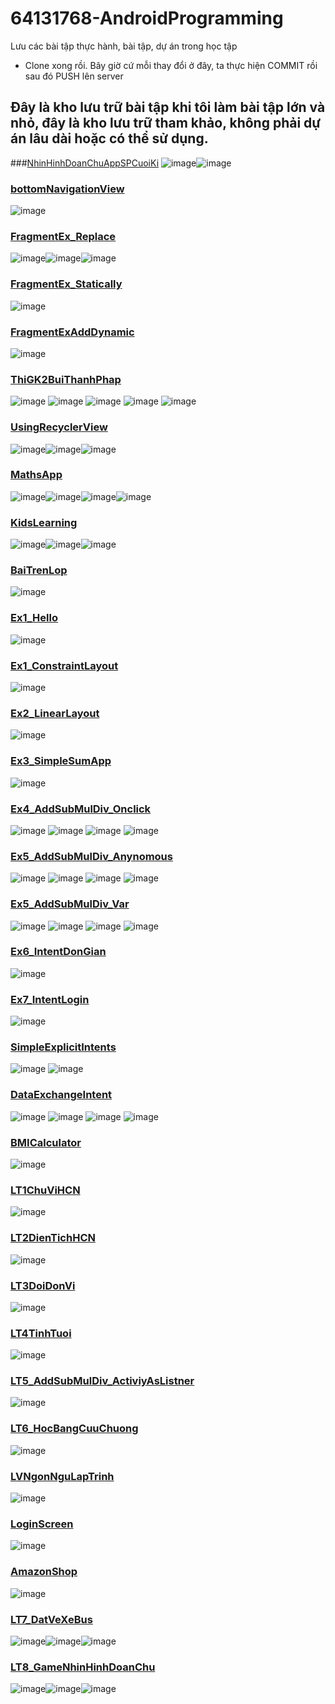 # 64131768-AndroidProgramming
Lưu các bài tập thực hành, bài tập, dự án trong học tập
- Clone xong rồi. Bây giờ cứ mỗi thay đổi ở đây, ta thực hiện COMMIT rồi sau đó PUSH lên server
  
## Đây là kho lưu trữ bài tập khi tôi làm bài tập lớn và nhỏ, đây là kho lưu trữ tham khảo, không phải dự án lâu dài hoặc có thể sử dụng.

###[NhinHinhDoanChuAppSPCuoiKi](https://github.com/buithanhphap/64131768-AndroidProgramming/tree/main/NhinHinhDoanChuAppSPCuoiKi)
![image](https://github.com/user-attachments/assets/7c357497-b4e5-4fc3-a801-eb0a4bc21d1f)![image](https://github.com/user-attachments/assets/6682b835-04e4-4019-87a8-983880974132)

### [bottomNavigationView](https://github.com/buithanhphap/64131768-AndroidProgramming/tree/main/bottomNavigationView)
![image](https://github.com/user-attachments/assets/e05a8261-140a-4c7f-9424-b68512b75052)

### [FragmentEx_Replace](https://github.com/buithanhphap/64131768-AndroidProgramming/tree/main/FragmentEx_Replace)
![image](https://github.com/user-attachments/assets/935d05ab-b29c-446d-96e4-7b62e3ec4e88)![image](https://github.com/user-attachments/assets/4ae10b47-75e3-43a3-a42d-6c681d2dd8c7)![image](https://github.com/user-attachments/assets/0215ad41-9cd3-4ee6-84fd-e70f52eb4c63)

### [FragmentEx_Statically](https://github.com/buithanhphap/64131768-AndroidProgramming/tree/main/FragmentEx_Statically)
![image](https://github.com/user-attachments/assets/4e0e464e-f555-46a7-a873-b3c55fd007c9)

### [FragmentExAddDynamic](https://github.com/buithanhphap/64131768-AndroidProgramming/tree/main/FragmentExAddDynamic)
![image](https://github.com/user-attachments/assets/6fdb4581-f19d-46ab-a2db-ab18c353da82)

### [ThiGK2BuiThanhPhap](https://github.com/buithanhphap/64131768-AndroidProgramming/tree/main/ThiGK2BuiThanhPhap)
![image](https://github.com/user-attachments/assets/afca3c68-0e29-4fb9-86ee-51ee600e7efa)
![image](https://github.com/user-attachments/assets/e8ef5704-7f19-475d-b5fb-527b33ac8e52)
![image](https://github.com/user-attachments/assets/afd996b2-17f4-43fa-bd8b-c134fd753e24)
![image](https://github.com/user-attachments/assets/d71c00fc-ac9f-4885-85ec-3b5958516c7f)
![image](https://github.com/user-attachments/assets/a6f2f6f1-4558-43ce-90af-b945e3ab6b3b)

### [UsingRecyclerView](https://github.com/buithanhphap/64131768-AndroidProgramming/tree/main/UsingRecyclerView)
![image](https://github.com/user-attachments/assets/f69c18a8-9d7a-4a06-8ccb-f024a06017f5)![image](https://github.com/user-attachments/assets/2cdc1e2e-c400-42ba-9e22-e2fd37a8fc60)![image](https://github.com/user-attachments/assets/93ff4d5b-c982-41e4-96ce-533426725390)
### [MathsApp](https://github.com/buithanhphap/64131768-AndroidProgramming/tree/main/MathsApp)
![image](https://github.com/user-attachments/assets/ef02e558-01dc-4804-9b5b-d32c1a43d1ae)![image](https://github.com/user-attachments/assets/f3468c3d-b932-4c5b-9beb-f72e53f1a0c4)![image](https://github.com/user-attachments/assets/6d115f84-a3b6-4d43-8094-0095164df84a)![image](https://github.com/user-attachments/assets/746489f0-b3f1-40ad-bed3-3188b79e87d9)

### [KidsLearning](https://github.com/buithanhphap/64131768-AndroidProgramming/tree/main/KidsLearning)
![image](https://github.com/user-attachments/assets/d30d83c7-9a92-4f74-963c-b905bc083810)![image](https://github.com/user-attachments/assets/07de7c17-b597-45a9-b539-e521ef76dab4)![image](https://github.com/user-attachments/assets/736666dd-f658-4748-a1bb-2085bf730b0b)

### [BaiTrenLop](https://github.com/buithanhphap/64131768-AndroidProgramming/tree/main/BaiTrenLop)
![image](https://github.com/user-attachments/assets/de765427-9b17-4e7b-8d95-3de182a74ecf)

### [Ex1_Hello](https://github.com/buithanhphap/64131768-AndroidProgramming/tree/main/Ex1_Hello)
![image](https://github.com/user-attachments/assets/36cd2bb5-1be4-4630-ac2a-a193dfe2295b)

### [Ex1_ConstraintLayout](https://github.com/buithanhphap/64131768-AndroidProgramming/tree/main/Ex1_ConstraintLayout)
![image](https://github.com/user-attachments/assets/626a335a-0eb1-49f7-995c-51abd96acc68)

### [Ex2_LinearLayout](https://github.com/buithanhphap/64131768-AndroidProgramming/tree/main/Ex2_LinearLayout)
![image](https://github.com/user-attachments/assets/32aed54c-1260-491d-8390-ec4ddd5fa4d3)

### [Ex3_SimpleSumApp](https://github.com/buithanhphap/64131768-AndroidProgramming/tree/main/Ex3_SimpleSumApp)
![image](https://github.com/user-attachments/assets/161e0f20-9665-43b6-9e88-86faf000bc4e)

### [Ex4_AddSubMulDiv_Onclick](https://github.com/buithanhphap/64131768-AndroidProgramming/tree/main/Ex4_AddSubMulDiv_Onclick)
![image](https://github.com/user-attachments/assets/6c9b9f74-bedf-41c7-a1af-1a24853ac69a)
![image](https://github.com/user-attachments/assets/13fb63a5-1a65-442d-8f7f-d6fc8d44a9a0)
![image](https://github.com/user-attachments/assets/a4674bf4-b6a0-4f66-8f28-cec09c8cb0d3)
![image](https://github.com/user-attachments/assets/5472caea-3462-4427-9d09-5ef9977c790e)

### [Ex5_AddSubMulDiv_Anynomous](https://github.com/buithanhphap/64131768-AndroidProgramming/tree/main/Ex5_AddSubMulDiv_Anynomous)
![image](https://github.com/user-attachments/assets/bebd4c51-9363-4e9c-8227-98992af4cb9e)
![image](https://github.com/user-attachments/assets/52a5704f-9f79-4e32-bb20-ad5b3776f4bb)
![image](https://github.com/user-attachments/assets/0c194772-45fd-4429-b50f-a12d24c516ad)
![image](https://github.com/user-attachments/assets/7cde1d95-4fa0-4ec2-b1c0-70e86364dfc3)

### [Ex5_AddSubMulDiv_Var](https://github.com/buithanhphap/64131768-AndroidProgramming/tree/main/Ex5_AddSubMulDiv_Var)
![image](https://github.com/user-attachments/assets/1a1e9659-7d46-4b0d-81af-56fe7203285a)
![image](https://github.com/user-attachments/assets/c5510ae6-cb79-4c71-a578-9f40e0a4375c)
![image](https://github.com/user-attachments/assets/30633878-ac85-4ffe-972e-23ebb615b71d)
![image](https://github.com/user-attachments/assets/2c8b7205-69e0-4f93-aee5-428871703ed0)

### [Ex6_IntentDonGian](https://github.com/buithanhphap/64131768-AndroidProgramming/tree/main/Ex6_IntentDonGian)
![image](https://github.com/user-attachments/assets/8b8dbd56-de70-4e78-8f67-66b2da1d569a)

### [Ex7_IntentLogin](https://github.com/buithanhphap/64131768-AndroidProgramming/tree/main/Ex7_IntentLogin)
![image](https://github.com/user-attachments/assets/9838b251-7101-4991-845c-b15384a65176)

### [SimpleExplicitIntents](https://github.com/buithanhphap/64131768-AndroidProgramming/tree/main/SimpleExplicitIntents)
![image](https://github.com/user-attachments/assets/a5fe80b4-b84a-4485-a469-eb8d67c5b377)
![image](https://github.com/user-attachments/assets/7b7db586-0bc7-4c64-b50e-ef04eb1dd26d)

### [DataExchangeIntent](https://github.com/buithanhphap/64131768-AndroidProgramming/tree/main/DataExchangeIntent)
![image](https://github.com/user-attachments/assets/4176fb5b-77fd-4a56-8137-28e72eeb6579)
![image](https://github.com/user-attachments/assets/5d6694ce-dcec-43c9-9480-5ae718633b85)
![image](https://github.com/user-attachments/assets/f4f79e8d-05f3-4ed5-af78-0399ed58045c)
![image](https://github.com/user-attachments/assets/dcc90e29-c8d8-496c-b6d3-4b1e35b549be)

### [BMICalculator](https://github.com/buithanhphap/64131768-AndroidProgramming/tree/main/BMICalculator)
![image](https://github.com/user-attachments/assets/1880083b-7c44-4f0f-a9fb-2e9b4c442d12)

### [LT1ChuViHCN](https://github.com/buithanhphap/64131768-AndroidProgramming/tree/main/LT1ChuViHCN)
![image](https://github.com/user-attachments/assets/53e14a72-bcbd-41e8-814c-96330db70560)

### [LT2DienTichHCN](https://github.com/buithanhphap/64131768-AndroidProgramming/tree/main/LT2DienTichHCN)
![image](https://github.com/user-attachments/assets/52c3623c-c1d5-4b95-9eb4-704da9b72d47)

### [LT3DoiDonVi](https://github.com/buithanhphap/64131768-AndroidProgramming/tree/main/LT3DoiDonVi)
![image](https://github.com/user-attachments/assets/55e7a272-6120-4558-ad88-261da9ed4399)

### [LT4TinhTuoi](https://github.com/buithanhphap/64131768-AndroidProgramming/tree/main/LT4TinhTuoi)
![image](https://github.com/user-attachments/assets/4d7e2aa2-4f97-49b8-ab74-ddc4c1c6b23f)

### [LT5_AddSubMulDiv_ActiviyAsListner](https://github.com/buithanhphap/64131768-AndroidProgramming/tree/main/LT5_AddSubMulDiv_ActiviyAsListner)
![image](https://github.com/user-attachments/assets/19a3599d-600b-41c4-9fa3-d246553ca4c6)

### [LT6_HocBangCuuChuong](https://github.com/buithanhphap/64131768-AndroidProgramming/tree/main/LT6_HocBangCuuChuong)
![image](https://github.com/user-attachments/assets/9919e169-2236-448c-94a4-03cfa8030bcb)

### [LVNgonNguLapTrinh](https://github.com/buithanhphap/64131768-AndroidProgramming/tree/main/LVNgonNguLapTrinh)
![image](https://github.com/user-attachments/assets/8a12c6ed-87bf-4a61-b697-a15f6218de60)

### [LoginScreen](https://github.com/buithanhphap/64131768-AndroidProgramming/tree/main/LoginScreen)
![image](https://github.com/user-attachments/assets/624d794a-88e4-4fe7-b991-b4214b56d573)

### [AmazonShop](https://github.com/buithanhphap/64131768-AndroidProgramming/tree/main/AmazonShop)
![image](https://github.com/user-attachments/assets/1668fd24-3646-4470-bc4f-d19dc8492e64)

### [LT7_DatVeXeBus](https://github.com/buithanhphap/64131768-AndroidProgramming/tree/main/LT7_DatVeXeBus)
![image](https://github.com/user-attachments/assets/1d81073c-7e2d-41db-bc21-294f68531c2c)![image](https://github.com/user-attachments/assets/f5d76d4e-6079-4090-aac7-b2094c343588)![image](https://github.com/user-attachments/assets/b87e8f62-3ea0-470b-b3db-46a7aabf4b36)

### [LT8_GameNhinHinhDoanChu](https://github.com/buithanhphap/64131768-AndroidProgramming/tree/main/LT8_GameNhinHinhDoanChu)
![image](https://github.com/user-attachments/assets/229f9b11-b7a9-444a-ad9f-775c824cf3d9)![image](https://github.com/user-attachments/assets/1cd2457f-b3fe-49a5-b0de-5c7974cbd181)![image](https://github.com/user-attachments/assets/5f7a3e65-c609-4ec4-8572-7038d489acc2)










































